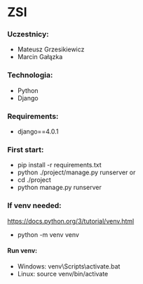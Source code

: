 # ZSI

### Uczestnicy:
- Mateusz Grzesikiewicz
- Marcin Gałązka

### Technologia:
- Python
- Django


### Requirements:
- django==4.0.1

### First start:
- pip install -r requirements.txt
- python ./project/manage.py runserver
or
- cd ./project
- python manage.py runserver

### If venv needed:
https://docs.python.org/3/tutorial/venv.html

- python -m venv venv

#### Run venv:
- Windows:
venv\Scripts\activate.bat
- Linux:
source venv/bin/activate